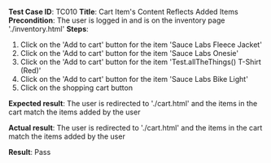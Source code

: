 **Test Case ID**: TC010
**Title**: Cart Item's Content Reflects Added Items
**Precondition**: The user is logged in and is on the inventory page './inventory.html'
**Steps**:
1. Click on the 'Add to cart' button for the item 'Sauce Labs Fleece Jacket'
2. Click on the 'Add to cart' button for the item 'Sauce Labs Onesie'
3. Click on the 'Add to cart' button for the item 'Test.allTheThings() T-Shirt (Red)'
4. Click on the 'Add to cart' button for the item 'Sauce Labs Bike Light'
5. Click on the shopping cart button

**Expected result**: The user is redirected to './cart.html' and the items in the cart match the items added by the user

**Actual result**: The user is redirected to './cart.html' and the items in the cart match the items added by the user

**Result**: Pass